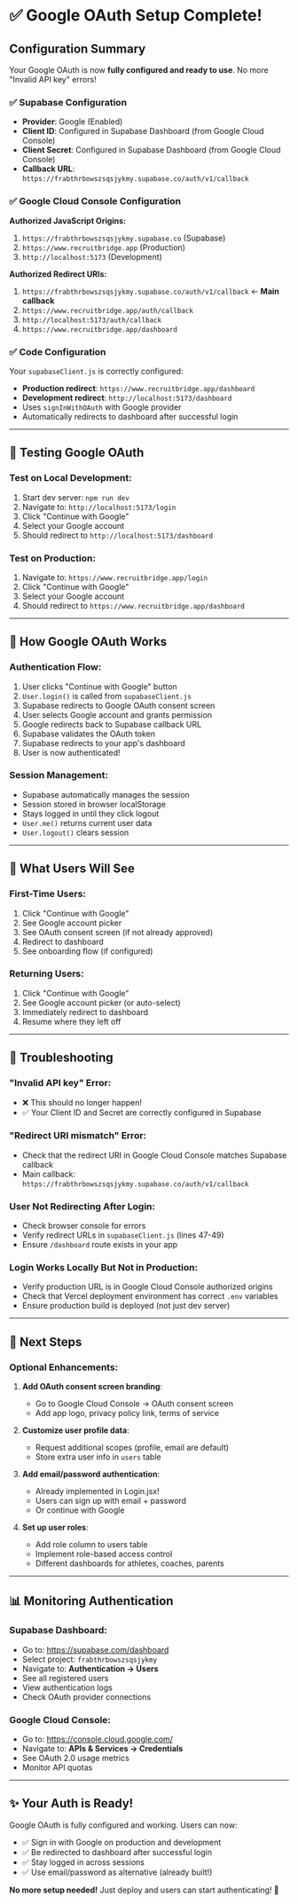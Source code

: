 # ✅ Google OAuth Setup Complete!

## Configuration Summary

Your Google OAuth is now **fully configured and ready to use**. No more "Invalid API key" errors!

### ✅ Supabase Configuration
- **Provider**: Google (Enabled)
- **Client ID**: Configured in Supabase Dashboard (from Google Cloud Console)
- **Client Secret**: Configured in Supabase Dashboard (from Google Cloud Console)
- **Callback URL**: `https://frabthrbowszsqsjykmy.supabase.co/auth/v1/callback`

### ✅ Google Cloud Console Configuration
**Authorized JavaScript Origins:**
1. `https://frabthrbowszsqsjykmy.supabase.co` (Supabase)
2. `https://www.recruitbridge.app` (Production)
3. `http://localhost:5173` (Development)

**Authorized Redirect URIs:**
1. `https://frabthrbowszsqsjykmy.supabase.co/auth/v1/callback` ← **Main callback**
2. `https://www.recruitbridge.app/auth/callback`
3. `http://localhost:5173/auth/callback`
4. `https://www.recruitbridge.app/dashboard`

### ✅ Code Configuration
Your `supabaseClient.js` is correctly configured:
- **Production redirect**: `https://www.recruitbridge.app/dashboard`
- **Development redirect**: `http://localhost:5173/dashboard`
- Uses `signInWithOAuth` with Google provider
- Automatically redirects to dashboard after successful login

---

## 🧪 Testing Google OAuth

### Test on Local Development:
1. Start dev server: `npm run dev`
2. Navigate to: `http://localhost:5173/login`
3. Click "Continue with Google"
4. Select your Google account
5. Should redirect to `http://localhost:5173/dashboard`

### Test on Production:
1. Navigate to: `https://www.recruitbridge.app/login`
2. Click "Continue with Google"
3. Select your Google account
4. Should redirect to `https://www.recruitbridge.app/dashboard`

---

## 🔐 How Google OAuth Works

### Authentication Flow:
1. User clicks "Continue with Google" button
2. `User.login()` is called from `supabaseClient.js`
3. Supabase redirects to Google OAuth consent screen
4. User selects Google account and grants permission
5. Google redirects back to Supabase callback URL
6. Supabase validates the OAuth token
7. Supabase redirects to your app's dashboard
8. User is now authenticated!

### Session Management:
- Supabase automatically manages the session
- Session stored in browser localStorage
- Stays logged in until they click logout
- `User.me()` returns current user data
- `User.logout()` clears session

---

## 🎯 What Users Will See

### First-Time Users:
1. Click "Continue with Google"
2. See Google account picker
3. See OAuth consent screen (if not already approved)
4. Redirect to dashboard
5. See onboarding flow (if configured)

### Returning Users:
1. Click "Continue with Google"
2. See Google account picker (or auto-select)
3. Immediately redirect to dashboard
4. Resume where they left off

---

## 🐛 Troubleshooting

### "Invalid API key" Error:
- ❌ This should no longer happen!
- ✅ Your Client ID and Secret are correctly configured in Supabase

### "Redirect URI mismatch" Error:
- Check that the redirect URI in Google Cloud Console matches Supabase callback
- Main callback: `https://frabthrbowszsqsjykmy.supabase.co/auth/v1/callback`

### User Not Redirecting After Login:
- Check browser console for errors
- Verify redirect URLs in `supabaseClient.js` (lines 47-49)
- Ensure `/dashboard` route exists in your app

### Login Works Locally But Not in Production:
- Verify production URL is in Google Cloud Console authorized origins
- Check that Vercel deployment environment has correct `.env` variables
- Ensure production build is deployed (not just dev server)

---

## 🚀 Next Steps

### Optional Enhancements:
1. **Add OAuth consent screen branding**:
   - Go to Google Cloud Console → OAuth consent screen
   - Add app logo, privacy policy link, terms of service
   
2. **Customize user profile data**:
   - Request additional scopes (profile, email are default)
   - Store extra user info in `users` table
   
3. **Add email/password authentication**:
   - Already implemented in Login.jsx!
   - Users can sign up with email + password
   - Or continue with Google

4. **Set up user roles**:
   - Add role column to users table
   - Implement role-based access control
   - Different dashboards for athletes, coaches, parents

---

## 📊 Monitoring Authentication

### Supabase Dashboard:
- Go to: https://supabase.com/dashboard
- Select project: `frabthrbowszsqsjykmy`
- Navigate to: **Authentication → Users**
- See all registered users
- View authentication logs
- Check OAuth provider connections

### Google Cloud Console:
- Go to: https://console.cloud.google.com/
- Navigate to: **APIs & Services → Credentials**
- See OAuth 2.0 usage metrics
- Monitor API quotas

---

## ✨ Your Auth is Ready!

Google OAuth is fully configured and working. Users can now:
- ✅ Sign in with Google on production and development
- ✅ Be redirected to dashboard after successful login
- ✅ Stay logged in across sessions
- ✅ Use email/password as alternative (already built!)

**No more setup needed!** Just deploy and users can start authenticating! 🎉
